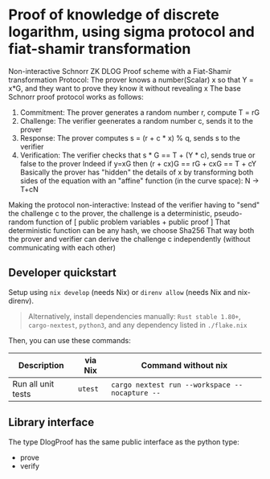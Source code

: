 # Proof of knowledge of discrete logarithm, using sigma protocol and fiat-shamir transformation

Non-interactive Schnorr ZK DLOG Proof scheme with a Fiat-Shamir transformation
Protocol:
The prover knows a number(Scalar) x so that Y = x*G, and they want to prove they know it without revealing x
The base Schnorr proof protocol works as follows:
1. Commitment: The prover generates a random number r, compute T = rG
2. Challenge: The verifier geenerates a random number c, sends it to the prover
3. Response: The prover computes s = (r + c * x) % q, sends s to the verifier
4. Verification: The verifier checks that s * G == T + (Y * c), sends true or false to the prover
   Indeed if y=xG then (r + cx)G == rG + cxG == T + cY
   Basically the prover has "hidden" the details of x by transforming both sides of the equation with an "affine" function (in the curve space): N -> T+cN

Making the protocol non-interactive:
Instead of the verifier having to "send" the challenge c to the prover, the challenge is a deterministic, pseudo-random function of [ public problem variables + public proof ]
That deterministic function can be any hash, we choose Sha256
That way both the prover and verifier can derive the challenge c independently (without communicating with each other)

## Developer quickstart

Setup using `nix develop` (needs Nix) or `direnv allow` (needs Nix and nix-direnv).

> Alternatively, install dependencies manually: `Rust stable 1.80+`, `cargo-nextest`, `python3`, and any dependency listed in `./flake.nix`

Then, you can use these commands:

| Description                    | via Nix | Command without nix                                                                                                                      |
| ------------------------------ | ------- | ---------------------------------------------------------------------------------------------------------------------------------------- |
| Run all unit tests             | `utest` | `cargo nextest run --workspace --nocapture -- `                                                                                          |


## Library interface

The type DlogProof has the same public interface as the python type:
- prove
- verify